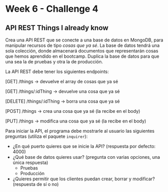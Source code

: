 # Week 6 - Challenge 4

## API REST Things I already know

Crea una API REST que se conecte a una base de datos en MongoDB, para manipular recursos de tipo _cosas que ya sé_. La base de datos tendrá una sola colección, donde almacenará documentos que representarán cosas que hemos aprendido en el bootcamp. Duplica la base de datos para que una sea la de pruebas y otra la de producción.

La API REST debe tener los siguientes endpoints:

[GET] /things -> devuelve el array de cosas que ya sé

[GET] /things/:idThing -> devuelve una cosa que ya sé

[DELETE] /things/:idThing -> borra una cosa que ya sé

[POST] /things -> crea una cosa que ya sé (la recibe en el body)

[PUT] /things -> modifica una cosa que ya sé (la recibe en el body)

Para iniciar la API, el programa debe mostrarle al usuario las siguientes preguntas (utiliza el paquete `inquirer`):

-   ¿En qué puerto quieres que se inicie la API? (respuesta por defecto: 4000)
-   ¿Qué base de datos quieres usar? (pregunta con varias opciones, una única respuesta)
    -   Pruebas
    -   Producción
-   ¿Quieres permitir que los clientes puedan crear, borrar y modificar? (respuesta de sí o no)

